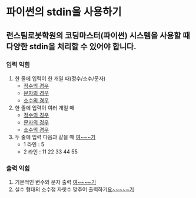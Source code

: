 # 파이썬의 stdin을 사용하기
## 런스팀로봇학원의 코딩마스터(파이썬) 시스템을 사용할 때 다양한 stdin을 처리할 수 있어야 합니다.

### 입력 익힘
1. 한 줄에 입력이 한 개일 때(정수/소수/문자) 
    - [정수의 경우](./1n.py)
    - [문자의 경우](./1c.py)
    - [소수의 경우](./1f.py)
2. 한 줄에 입력이 여러 개일 때
    - [정수의 경우](./1ns.py)
    - [문자의 경우](./1cs.py)
    - [소수의 경우](./1fs.py)
3. 두 줄에 입력 다음과 같을 때 [여~~~기](./2ns.py)
    - 1 라인 : 5
    - 2 라인 : 11 22 33 44 55

### 출력 익힘
1. 기본적인 변수와 문자 출력 [여~~~~기](./p1.py)
2. 실수 형태의 소수점 자릿수 맞추어 출력하기[요~~~~~기](./p2.py)
